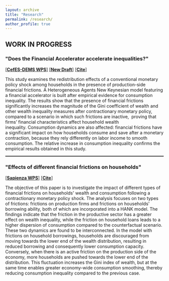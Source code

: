 ```yaml
---
layout: archive
title: "Research"
permalink: /research/
author_profile: true
---
```


## WORK IN PROGRESS

### "Does the Financial Accelerator accelerate inequalities?"

[[**CefES-DEMS WPS**]](https://papers.ssrn.com/sol3/papers.cfm?abstract_id=4845237) 
[[**New Draft**]](http://fraferla.github.io/files/Ferlaino_2025_Does_the_financial_accelerator_accelerate_inequalities.pdf)
[[**Cite**]](http://fraferla.github.io/files/cite/Ferlaino_2024.txt)


This study examines the redistribution effects of a conventional monetary policy shock among households in the presence of production-side financial frictions. A Heterogeneous Agents New Keynesian model featuring a financial accelerator is built after empirical evidence for consumption inequality. The results show that the presence of financial frictions significantly increases the magnitude of the Gini coefficient of wealth and other wealth inequality measures after contractionary monetary policy, compared to a scenario in which such frictions are inactive,  proving that firms’ financial characteristics affect household wealth inequality. Consumption dynamics are also affected: financial frictions have a significant impact on how households consume and save after a monetary contraction, because they rely differently on labor income to smooth consumption. The relative increase in consumption inequality confirms the empirical results obtained in this study.

<hr style="border:1px solid gray">

### "Effects of different financial frictions on households"

[[**Sapienza WPS**]](https://ideas.repec.org/p/sap/wpaper/wp263.html) 
[[**Cite**]](http://fraferla.github.io/files/cite/Ferlaino_2025b.txt)

The objective of this paper is to investigate the impact of different types of financial frictions on households' wealth and consumption following a contractionary monetary policy shock. The analysis focuses on two types of frictions: frictions on production firms and frictions on households' borrowing ability, both of which are incorporated into a HANK model. The findings indicate that the friction in the productive sector has a greater effect on wealth inequality, while the friction on household loans leads to a higher dispersion of consumption compared to the counterfactual scenario. These two dynamics are found to be interconnected. In the model with frictions on household borrowings, households are discouraged from moving towards the lower end of the wealth distribution, resulting in reduced borrowing and consequently lower consumption capacity. Conversely, when there is an active friction on the production side of the economy, more households are pushed towards the lower end of the distribution. This fluctuation increases the Gini index of wealth, but at the same time enables greater economy-wide consumption smoothing, thereby reducing consumption inequality compared to the previous case.